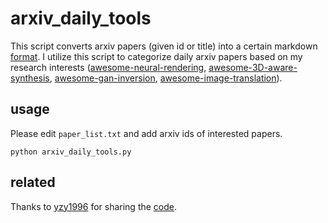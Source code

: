 # arxiv_daily_tools

This script converts arxiv papers (given id or title) into a certain markdown [format](https://github.com/weihaox/awesome-neural-rendering). I utilize this script to categorize daily arxiv papers based on my research interests ([awesome-neural-rendering](https://github.com/weihaox/awesome-neural-rendering), [awesome-3D-aware-synthesis](https://github.com/weihaox/awesome-3D-aware-synthesis), [awesome-gan-inversion](https://github.com/weihaox/awesome-gan-inversion), [awesome-image-translation](https://github.com/weihaox/awesome-image-translation)). 

## usage

Please edit `paper_list.txt` and add arxiv ids of interested papers. 

```Shell
python arxiv_daily_tools.py
```

## related 

Thanks to [yzy1996](https://github.com/yzy1996) for sharing the [code](https://github.com/yzy1996/Python-Code/blob/master/Python%2BarXiv/id2md.py).